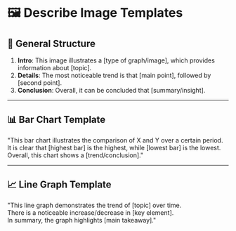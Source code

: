 # 🖼️ Describe Image Templates

## 🧪 General Structure

1. **Intro**: This image illustrates a [type of graph/image], which provides information about [topic].
2. **Details**: The most noticeable trend is that [main point], followed by [second point].
3. **Conclusion**: Overall, it can be concluded that [summary/insight].

---

## 📊 Bar Chart Template

"This bar chart illustrates the comparison of X and Y over a certain period.  
It is clear that [highest bar] is the highest, while [lowest bar] is the lowest.  
Overall, this chart shows a [trend/conclusion]."

---

## 📈 Line Graph Template

"This line graph demonstrates the trend of [topic] over time.  
There is a noticeable increase/decrease in [key element].  
In summary, the graph highlights [main takeaway]."
